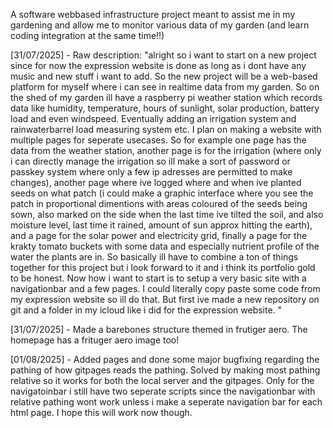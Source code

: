 A software webbased infrastructure project meant to assist me in my gardening and allow me to monitor various data of my garden (and learn coding integration at the same time!!)  

[31/07/2025] - Raw description: 
"alright so i want to start on a new project since for now the expression website is done as long as i dont have any music and new stuff i want to add. So the new project will be a web-based platform for myself where i can see in realtime data from my garden. So on the shed of my garden ill have a raspberry pi weather station which records data like humidity, temperature, hours of sunlight, solar production, battery load and even windspeed. Eventually adding an irrigation system and rainwaterbarrel load measuring system etc. I plan on making a website with multiple pages for seperate usecases. So for example one page has the data from the weather station, another page is for the irrigation (where only i can directly manage the irrigation so ill make a sort of password or passkey system where only a few ip adresses are permitted to make changes), another page where ive logged where and when ive planted seeds on what patch (i could make a graphic interface where you see the patch in proportional dimentions with areas coloured of the seeds being sown, also marked on the side when the last time ive tilted the soil, and also moisture level, last time it rained, amount of sun approx hitting the earth), and a page for the solar power and electricity grid, finally a page for the krakty tomato buckets with some data and especially nutrient profile of the water the plants are in. So basically ill have to combine a ton of things together for this project but i look forward to it and i think its portfolio gold to be honest. Now how i want to start is to setup a very basic site with a navigationbar and a few pages. I could literally copy paste some code from my expression website so ill do that. But first ive made a new repository on git and a folder in my icloud like i did for the expression website. "

[31/07/2025] - Made a barebones structure themed in frutiger aero. The homepage has a frituger aero image too!

[01/08/2025] - Added pages and done some major bugfixing regarding the pathing of how gitpages reads the pathing. Solved by making most pathing relative so it works for both the local server and the gitpages. Only for the navigatoinbar i still have two seperate scripts since the navigationbar with relative pathing wont work unless i make a seperate navigation bar for each html page. I hope this will work now though. 